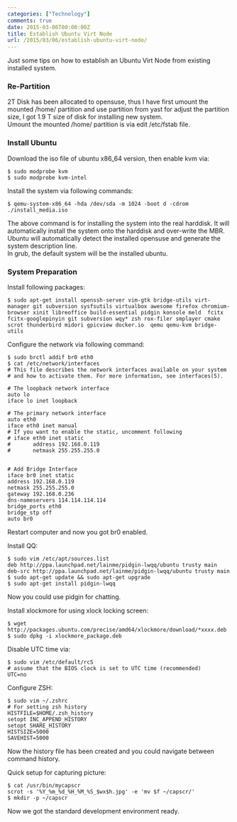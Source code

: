 ```yaml
---
categories: ["Technology"]
comments: true
date: 2015-03-06T00:00:00Z
title: Establish Ubuntu Virt Node
url: /2015/03/06/establish-ubuntu-virt-node/
---
```


Just some tips on how to establish an Ubuntu Virt Node from existing installed system.    
### Re-Partition
2T Disk has been allocated to opensuse, thus I have first umount the mounted /home/ partition and use partition from yast for adjust the partition size, I got 1.9 T size of disk for installing new system.    
Umount the mounted /home/ partition is via edit /etc/fstab file.    
### Install Ubuntu
Download the iso file of ubuntu x86_64 version, then enable kvm via:    

```
$ sudo modprobe kvm
$ sudo modprobe kvm-intel

```
Install the system via following commands:     

```
$ qemu-system-x86_64 -hda /dev/sda -m 1024 -boot d -cdrom ./install_media.iso

```
The above command is for installing the system into the real harddisk. It will automatically install the system onto the harddisk and over-write the MBR. Ubuntu will automatically detect the installed opensuse and generate the system description line.    
In grub, the default system will be the installed ubuntu.    
### System Preparation
Install following packages:    

```
$ sudo apt-get install openssh-server vim-gtk bridge-utils virt-manager git subversion sysfsutils virtualbox awesome firefox chromium-browser xinit libreoffice build-essential pidgin konsole meld  fcitx fcitx-googlepinyin git subversion wqy* zsh rox-filer smplayer cmake scrot thunderbird midori gpicview docker.io  qemu qemu-kvm bridge-utils

```
Configure the network via following command:    

```
$ sudo brctl addif br0 eth0
$ cat /etc/network/interfaces
# This file describes the network interfaces available on your system
# and how to activate them. For more information, see interfaces(5).

# The loopback network interface
auto lo
iface lo inet loopback

# The primary network interface
auto eth0
iface eth0 inet manual
# If you want to enable the static, uncomment following
# iface eth0 inet static
#       address 192.168.0.119
#       netmask 255.255.255.0


# Add Bridge Interface
iface br0 inet static
address 192.168.0.119
netmask 255.255.255.0
gateway 192.168.0.236
dns-nameservers 114.114.114.114
bridge_ports eth0
bridge_stp off
auto br0

```
Restart computer and now you got br0 enabled.   

Install QQ:    

```
$ sudo vim /etc/apt/sources.list
deb http://ppa.launchpad.net/lainme/pidgin-lwqq/ubuntu trusty main 
deb-src http://ppa.launchpad.net/lainme/pidgin-lwqq/ubuntu trusty main
$ sudo apt-get update && sudo apt-get upgrade
$ sudo apt-get install pidgin-lwqq

```
Now you could use pidgin for chatting.    

Install xlockmore for using xlock locking screen:    

```
$ wget http://packages.ubuntu.com/precise/amd64/xlockmore/download/*xxxx.deb
$ sudo dpkg -i xlockmore_package.deb

```

Disable UTC time via:    

```
$ sudo vim /etc/default/rcS
# assume that the BIOS clock is set to UTC time (recommended)
UTC=no

```

Configure ZSH:    

```
$ sudo vim ~/.zshrc
# For setting zsh history
HISTFILE=$HOME/.zsh_history
setopt INC_APPEND_HISTORY
setopt SHARE_HISTORY
HISTSIZE=5000
SAVEHIST=5000

```
Now the history file has been created and you could navigate between command history.    

Quick setup for capturing picture:    

```
$ cat /usr/bin/mycapscr 
scrot -s '%Y_%m_%d_%H_%M_%S_$wx$h.jpg' -e 'mv $f ~/capscr/'
$ mkdir -p ~/capscr

```

Now we got the standard development environment ready. 
